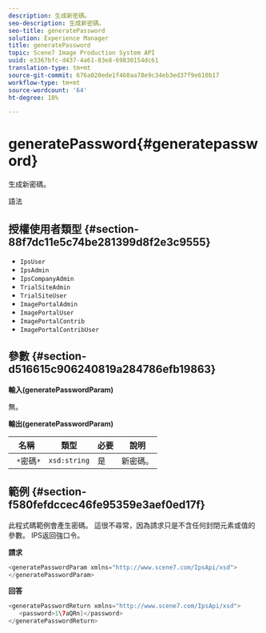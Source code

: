 ```yaml
---
description: 生成新密碼。
seo-description: 生成新密碼。
seo-title: generatePassword
solution: Experience Manager
title: generatePassword
topic: Scene7 Image Production System API
uuid: e3367bfc-d437-4a61-83e8-69830154dc61
translation-type: tm+mt
source-git-commit: 676a020ede1f460aa78e9c34eb3ed37f9e610b17
workflow-type: tm+mt
source-wordcount: '64'
ht-degree: 18%

---
```



# generatePassword{#generatepassword}

生成新密碼。

語法

## 授權使用者類型 {#section-88f7dc11e5c74be281399d8f2e3c9555}

* `IpsUser`
* `IpsAdmin`
* `IpsCompanyAdmin`
* `TrialSiteAdmin`
* `TrialSiteUser`
* `ImagePortalAdmin`
* `ImagePortalUser`
* `ImagePortalContrib`
* `ImagePortalContribUser`

## 參數 {#section-d516615c906240819a284786efb19863}

**輸入(generatePasswordParam)**

無。

**輸出(generatePasswordParam)**

| 名稱 | 類型 | 必要 | 說明 |
|---|---|---|---|
| ` *`密碼`*` | `xsd:string` | 是 | 新密碼。 |

## 範例 {#section-f580fefdccec46fe95359e3aef0ed17f}

此程式碼範例會產生密碼。 這很不尋常，因為請求只是不含任何封閉元素或值的參數。 IPS返回強口令。

**請求**

```java
<generatePasswordParam xmlns="http://www.scene7.com/IpsApi/xsd">
</generatePasswordParam>
```

**回答**

```java
<generatePasswordReturn xmlns="http://www.scene7.com/IpsApi/xsd">
   <password>1\7aQRn]</password>
</generatePasswordReturn>
```

